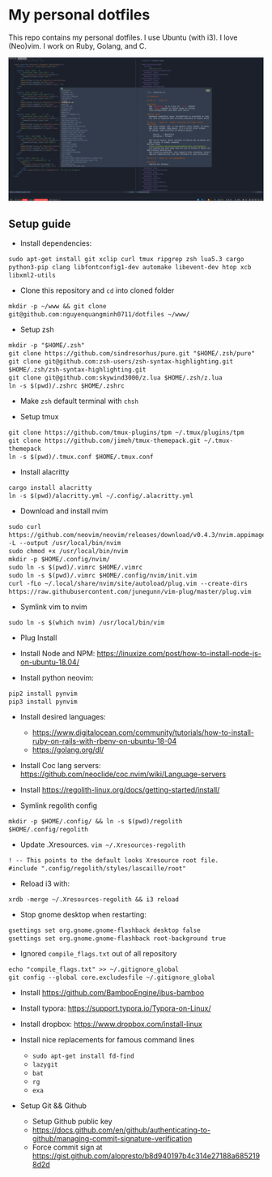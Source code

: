 # My personal dotfiles

This repo contains my personal dotfiles. I use Ubuntu (with i3). I love (Neo)vim. I work on Ruby, Golang, and C.

![Dotfiles](./Review.png)

## Setup guide

- Install dependencies:

```
sudo apt-get install git xclip curl tmux ripgrep zsh lua5.3 cargo python3-pip clang libfontconfig1-dev automake libevent-dev htop xcb libxml2-utils
```

- Clone this repository and `cd` into cloned folder

```
mkdir -p ~/www && git clone git@github.com:nguyenquangminh0711/dotfiles ~/www/
```

- Setup zsh

```
mkdir -p "$HOME/.zsh"
git clone https://github.com/sindresorhus/pure.git "$HOME/.zsh/pure"
git clone git@github.com:zsh-users/zsh-syntax-highlighting.git $HOME/.zsh/zsh-syntax-highlighting.git
git clone git@github.com:skywind3000/z.lua $HOME/.zsh/z.lua
ln -s $(pwd)/.zshrc $HOME/.zshrc
```

- Make `zsh` default terminal with `chsh`

- Setup tmux

```
git clone https://github.com/tmux-plugins/tpm ~/.tmux/plugins/tpm
git clone https://github.com/jimeh/tmux-themepack.git ~/.tmux-themepack
ln -s $(pwd)/.tmux.conf $HOME/.tmux.conf
```

- Install alacritty

```
cargo install alacritty
ln -s $(pwd)/alacritty.yml ~/.config/.alacritty.yml
```

- Download and install nvim

```
sudo curl https://github.com/neovim/neovim/releases/download/v0.4.3/nvim.appimage -L --output /usr/local/bin/nvim
sudo chmod +x /usr/local/bin/nvim
mkdir -p $HOME/.config/nvim/
sudo ln -s $(pwd)/.vimrc $HOME/.vimrc
sudo ln -s $(pwd)/.vimrc $HOME/.config/nvim/init.vim
curl -fLo ~/.local/share/nvim/site/autoload/plug.vim --create-dirs https://raw.githubusercontent.com/junegunn/vim-plug/master/plug.vim
```

- Symlink vim to nvim

```
sudo ln -s $(which nvim) /usr/local/bin/vim
```

- Plug Install

- Install Node and NPM: https://linuxize.com/post/how-to-install-node-js-on-ubuntu-18.04/

- Install python neovim:

```
pip2 install pynvim
pip3 install pynvim
```

- Install desired languages:
  - https://www.digitalocean.com/community/tutorials/how-to-install-ruby-on-rails-with-rbenv-on-ubuntu-18-04
  - https://golang.org/dl/

- Install Coc lang servers: https://github.com/neoclide/coc.nvim/wiki/Language-servers
- Install https://regolith-linux.org/docs/getting-started/install/
- Symlink regolith config

```
mkdir -p $HOME/.config/ && ln -s $(pwd)/regolith $HOME/.config/regolith
```

- Update .Xresources. `vim ~/.Xresources-regolith`

```
! -- This points to the default looks Xresource root file.
#include ".config/regolith/styles/lascaille/root"
```

- Reload i3 with:

```
xrdb -merge ~/.Xresources-regolith && i3 reload
```

- Stop gnome desktop when restarting:

```
gsettings set org.gnome.gnome-flashback desktop false
gsettings set org.gnome.gnome-flashback root-background true
```

- Ignored `compile_flags.txt` out of all repository

```
echo "compile_flags.txt" >> ~/.gitignore_global
git config --global core.excludesfile ~/.gitignore_global
```

- Install https://github.com/BambooEngine/ibus-bamboo
- Install typora: https://support.typora.io/Typora-on-Linux/
- Install dropbox: https://www.dropbox.com/install-linux
- Install nice replacements for famous command lines
    - `sudo apt-get install fd-find`
    - `lazygit`
    - `bat`
    - `rg`
    - `exa`

- Setup Git && Github
  - Setup Github public key
  - https://docs.github.com/en/github/authenticating-to-github/managing-commit-signature-verification
  - Force commit sign at  https://gist.github.com/alopresto/b8d940197b4c314e27188a6852198d2d
